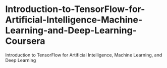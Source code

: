 # Introduction-to-TensorFlow-for-Artificial-Intelligence-Machine-Learning-and-Deep-Learning-Coursera
Introduction to TensorFlow for Artificial Intelligence, Machine Learning, and Deep Learning




